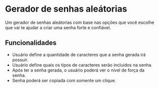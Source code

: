 # Gerador de senhas aleátorias

Um gerador de senhas aleátorias com base nas opções que você escolhe que vai te ajudar a criar uma senha forte e confiável.

## Funcionalidades

- Usuário define a quantidade de caracteres que a senha gerada irá possuir.
- Usuário define quais os tipos de caracteres serão incluidos na senha.
- Após ter a senha gerada, o usuário poderá ver o nível de força da senha.
- Senha poderá ser copiada com somente um clique.

